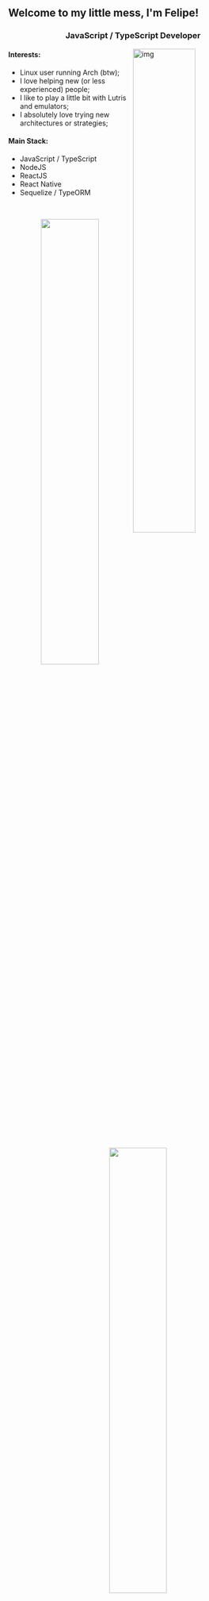 ## Welcome to my little mess, I'm Felipe! 

<h3 align="center">JavaScript / TypeScript Developer</h3>

<img align="right" alt="img" src="https://cdn.donmai.us/sample/eb/24/sample-eb2400e9c82df5d8923595bf730fd95e.jpg" width="50%" height="auto" />


#### Interests: 
* Linux user running Arch (btw);
* I love helping new (or less experienced) people;
* I like to play a little bit with Lutris and emulators;
* I absolutely love trying new architectures or strategies;


#### Main Stack:
- JavaScript / TypeScript
- NodeJS
- ReactJS
- React Native
- Sequelize / TypeORM

<br/>

<p align="center">
  <img width="48%" src="https://github-readme-stats.vercel.app/api?username=FelipeSSDev&show_icons=true&theme=radical" />
  &nbsp;&nbsp;&nbsp;&nbsp;
  <img width="48%" src="https://github-readme-stats.vercel.app/api/top-langs/?username=FelipeSSDev&show_icons=true&theme=radical&exclude_repo=TextRPG-C" />
</p>

#### :computer: Tools: 
<p align="center">
  <img width="10%" src="https://www.vectorlogo.zone/logos/nodejs/nodejs-icon.svg">
  <img width="10%" src="https://www.vectorlogo.zone/logos/reactjs/reactjs-icon.svg">
  <img width="10%" src="https://upload.wikimedia.org/wikipedia/commons/6/6a/JavaScript-logo.png">
  <img width="11%" src="https://cdn.iconscout.com/icon/free/png-512/c-programming-569564.png">
  <img width="11%" src="https://infomaniacosifpi.files.wordpress.com/2018/01/mongodb-logo.png?w=640">
</p>

<sub>Check these guys aswell: [Dina](https://github.com/mdnm)</sub>
